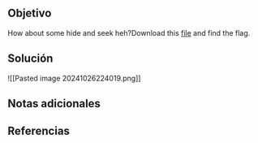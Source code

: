 
## Objetivo
How about some hide and seek heh?Download this [file](https://artifacts.picoctf.net/c/371/trace.pcap) and find the flag.


## Solución

![[Pasted image 20241026224019.png]]
## Notas adicionales

## Referencias



